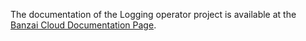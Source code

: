 The documentation of the Logging operator project is available at the [Banzai Cloud Documentation Page](https://banzaicloud.com/docs/one-eye/logging-operator/).